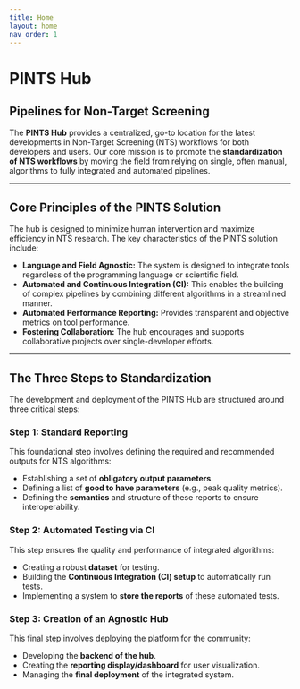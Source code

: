 ```yaml
---
title: Home
layout: home
nav_order: 1
---
```


# **PINTS Hub**
## Pipelines for Non-Target Screening

The **PINTS Hub** provides a centralized, go-to location for the latest developments in Non-Target Screening (NTS) workflows for both developers and users. Our core mission is to promote the **standardization of NTS workflows** by moving the field from relying on single, often manual, algorithms to fully integrated and automated pipelines.

---

## Core Principles of the PINTS Solution

The hub is designed to minimize human intervention and maximize efficiency in NTS research. The key characteristics of the PINTS solution include:

* **Language and Field Agnostic:** The system is designed to integrate tools regardless of the programming language or scientific field.
* **Automated and Continuous Integration (CI):** This enables the building of complex pipelines by combining different algorithms in a streamlined manner.
* **Automated Performance Reporting:** Provides transparent and objective metrics on tool performance.
* **Fostering Collaboration:** The hub encourages and supports collaborative projects over single-developer efforts.

---

## The Three Steps to Standardization

The development and deployment of the PINTS Hub are structured around three critical steps:

### **Step 1: Standard Reporting**
This foundational step involves defining the required and recommended outputs for NTS algorithms:
* Establishing a set of **obligatory output parameters**.
* Defining a list of **good to have parameters** (e.g., peak quality metrics).
* Defining the **semantics** and structure of these reports to ensure interoperability.

### **Step 2: Automated Testing via CI**
This step ensures the quality and performance of integrated algorithms:
* Creating a robust **dataset** for testing.
* Building the **Continuous Integration (CI) setup** to automatically run tests.
* Implementing a system to **store the reports** of these automated tests.

### **Step 3: Creation of an Agnostic Hub**
This final step involves deploying the platform for the community:
* Developing the **backend of the hub**.
* Creating the **reporting display/dashboard** for user visualization.
* Managing the **final deployment** of the integrated system.
